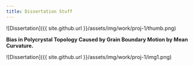 ```yaml
---
title: Dissertation Stuff
---
```


![Dissertation]({{ site.github.url }}/assets/img/work/proj-1/thumb.png)

**Bias in Polycrystal Topology Caused by Grain Boundary Motion by Mean Curvature.**

![Dissertation]({{ site.github.url }}/assets/img/work/proj-1/img1.png)

